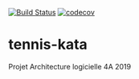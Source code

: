 [![Build Status](https://travis-ci.com/Richardjunior/tennis-kata.svg?branch=master)](https://travis-ci.com/Richardjunior/tennis-kata)
[![codecov](https://codecov.io/gh/Richardjunior/tennis-kata/branch/master/graph/badge.svg)](https://codecov.io/gh/Richardjunior/tennis-kata)
# tennis-kata
Projet Architecture logicielle  4A  2019
